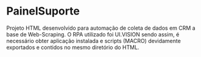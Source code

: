 # PainelSuporte
Projeto HTML desenvolvido para automação de coleta de dados em CRM a base de Web-Scraping. O RPA utilizado foi UI.VISION sendo assim, é necessário obter aplicação instalada e scripts (MACRO) devidamente exportados e contidos no mesmo diretório do HTML. 
